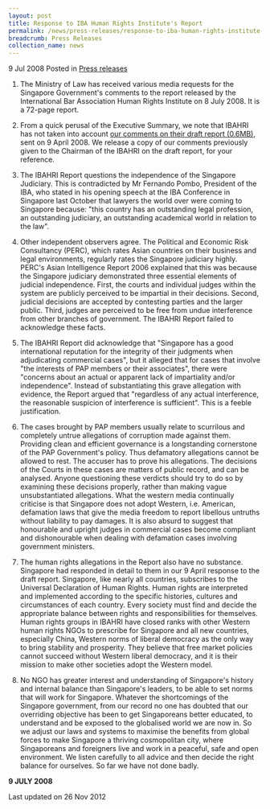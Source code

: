 ```yaml
---
layout: post
title: Response to IBA Human Rights Institute's Report
permalink: /news/press-releases/response-to-iba-human-rights-institute-s-report
breadcrumb: Press Releases
collection_name: news
---
```


9 Jul 2008 Posted in [Press releases](/news/press-releases)


1. The Ministry of Law has received various media requests for the Singapore Government's comments to the report released by the International Bar Association Human Rights Institute on 8 July 2008. It is a 72-page report.

2. From a quick perusal of the Executive Summary, we note that IBAHRI has not taken into account [our comments on their draft report (0.6MB)](/files/news/press-releases/2008/07/linkclick75aa.pdf), sent on 9 April 2008. We release a copy of our comments previously given to the Chairman of the IBAHRI on the draft report, for your reference.

3. The IBAHRI Report questions the independence of the Singapore Judiciary. This is contradicted by Mr Fernando Pombo, President of the IBA, who stated in his opening speech at the IBA Conference in Singapore last October that lawyers the world over were coming to Singapore because:
"this country has an outstanding legal profession, an outstanding judiciary, an outstanding academical world in relation to the law".

 

4. Other independent observers agree. The Political and Economic Risk Consultancy (PERC), which rates Asian countries on their business and legal environments, regularly rates the Singapore judiciary highly. PERC's Asian Intelligence Report 2006 explained that this was because the Singapore judiciary demonstrated three essential elements of judicial independence. First, the courts and individual judges within the system are publicly perceived to be impartial in their decisions. Second, judicial decisions are accepted by contesting parties and the larger public. Third, judges are perceived to be free from undue interference from other branches of government. The IBAHRI Report failed to acknowledge these facts.

5. The IBAHRI Report did acknowledge that "Singapore has a good international reputation for the integrity of their judgments when adjudicating commercial cases", but it alleged that for cases that involve "the interests of PAP members or their associates", there were "concerns about an actual or apparent lack of impartiality and/or independence". Instead of substantiating this grave allegation with evidence, the Report argued that "regardless of any actual interference, the reasonable suspicion of interference is sufficient". This is a feeble justification.

6. The cases brought by PAP members usually relate to scurrilous and completely untrue allegations of corruption made against them. Providing clean and efficient governance is a longstanding cornerstone of the PAP Government's policy. Thus defamatory allegations cannot be allowed to rest. The accuser has to prove his allegations. The decisions of the Courts in these cases are matters of public record, and can be analysed. Anyone questioning these verdicts should try to do so by examining these decisions properly, rather than making vague unsubstantiated allegations. What the western media continually criticise is that Singapore does not adopt Western, i.e. American, defamation laws that give the media freedom to report libellous untruths without liability to pay damages. It is also absurd to suggest that honourable and upright judges in commercial cases become compliant and dishonourable when dealing with defamation cases involving government ministers.

7. The human rights allegations in the Report also have no substance. Singapore had responded in detail to them in our 9 April response to the draft report. Singapore, like nearly all countries, subscribes to the Universal Declaration of Human Rights. Human rights are interpreted and implemented according to the specific histories, cultures and circumstances of each country. Every society must find and decide the appropriate balance between rights and responsibilities for themselves. Human rights groups in IBAHRI have closed ranks with other Western human rights NGOs to prescribe for Singapore and all new countries, especially China, Western norms of liberal democracy as the only way to bring stability and prosperity. They believe that free market policies cannot succeed without Western liberal democracy, and it is their mission to make other societies adopt the Western model.

8. No NGO has greater interest and understanding of Singapore's history and internal balance than Singapore's leaders, to be able to set norms that will work for Singapore. Whatever the shortcomings of the Singapore government, from our record no one has doubted that our overriding objective has been to get Singaporeans better educated, to understand and be exposed to the globalised world we are now in. So we adjust our laws and systems to maximise the benefits from global forces to make Singapore a thriving cosmopolitan city, where Singaporeans and foreigners live and work in a peaceful, safe and open environment. We listen carefully to all advice and then decide the right balance for ourselves. So far we have not done badly.

**9 JULY 2008** 


<p class="right-side-updated">Last updated on 26 Nov 2012</p>
